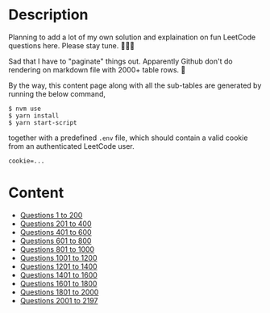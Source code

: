 # Description

Planning to add a lot of my own solution and explaination on fun LeetCode questions here. Please stay tune. 👏👏👏

Sad that I have to "paginate" things out. Apparently Github don't do rendering on markdown file with 2000+ table rows. 🙁

By the way, this content page along with all the sub-tables are generated by running the below command,
```shell
$ nvm use
$ yarn install
$ yarn start-script
```
together with a predefined `.env` file, which should contain a valid cookie from an authenticated LeetCode user.
```console
cookie=...
```


# Content

* [Questions 1 to 200](./doc/table-1.md)
* [Questions 201 to 400](./doc/table-2.md)
* [Questions 401 to 600](./doc/table-3.md)
* [Questions 601 to 800](./doc/table-4.md)
* [Questions 801 to 1000](./doc/table-5.md)
* [Questions 1001 to 1200](./doc/table-6.md)
* [Questions 1201 to 1400](./doc/table-7.md)
* [Questions 1401 to 1600](./doc/table-8.md)
* [Questions 1601 to 1800](./doc/table-9.md)
* [Questions 1801 to 2000](./doc/table-10.md)
* [Questions 2001 to 2197](./doc/table-11.md)
